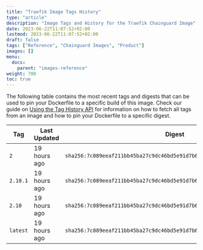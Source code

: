 ```yaml
---
title: "Traefik Image Tags History"
type: "article"
description: "Image Tags and History for the Traefik Chainguard Image"
date: 2023-06-22T11:07:52+02:00
lastmod: 2023-06-22T11:07:52+02:00
draft: false
tags: ["Reference", "Chainguard Images", "Product"]
images: []
menu:
  docs:
    parent: "images-reference"
weight: 700
toc: true
---
```


The following table contains the most recent tags and digests that can be used to pin your Dockerfile to a specific build of this image. Check our guide on [Using the Tag History API](/chainguard/chainguard-images/using-the-tag-history-api/) for information on how to fetch all tags from an image and how to pin your Dockerfile to a specific digest.

| Tag      | Last Updated | Digest                                                                    |
|----------|--------------|---------------------------------------------------------------------------|
| `2`      | 19 hours ago | `sha256:7c089eeaf211bb45ba27c9dc46bd5e91d7b6bab0f5fb0fc02855258ad04afba0` |
| `2.10.1` | 19 hours ago | `sha256:7c089eeaf211bb45ba27c9dc46bd5e91d7b6bab0f5fb0fc02855258ad04afba0` |
| `2.10`   | 19 hours ago | `sha256:7c089eeaf211bb45ba27c9dc46bd5e91d7b6bab0f5fb0fc02855258ad04afba0` |
| `latest` | 19 hours ago | `sha256:7c089eeaf211bb45ba27c9dc46bd5e91d7b6bab0f5fb0fc02855258ad04afba0` |
